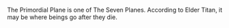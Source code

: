 The Primordial Plane is one of The Seven Planes. According to  Elder Titan, it may be where beings go after they die.